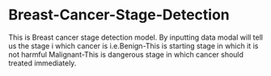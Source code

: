 # Breast-Cancer-Stage-Detection
This is Breast cancer stage detection model.
 By inputting data modal will tell us the stage i which cancer is
 i.e.Benign-This is starting stage in which it is not harmful
 Malignant-This is dangerous stage in which cancer should treated immediately.
